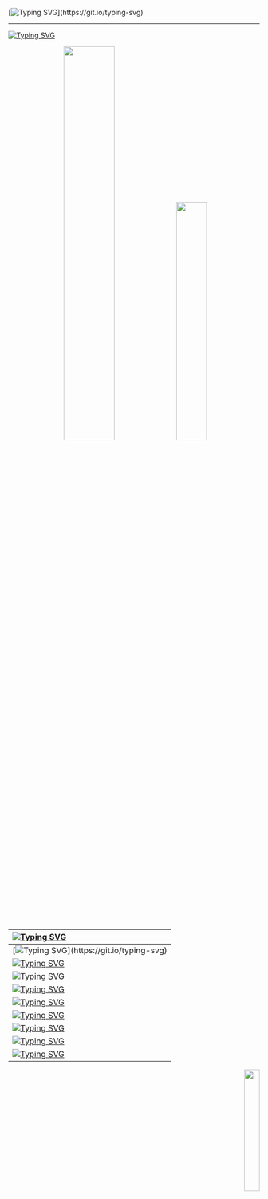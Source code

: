 [![Typing SVG](https://readme-typing-svg.demolab.com?font=Rubik+Spray+Paint&duration=3000&color=0761F7&vCenter=true&random=false&width=435&lines=Hi%2C+I'm+looechao.;Follow+me+on+github.)](https://git.io/typing-svg)

--------
[![Typing SVG](https://readme-typing-svg.demolab.com?font=Kanit&weight=500&duration=0.1&pause=1000&color=0761F7&vCenter=true&random=false&width=500&height=20&lines=Stats)](https://git.io/typing-svg)

<p align="center">
    <img src="https://github-readme-stats.vercel.app/api?username=anotherUser&theme=transparent" style="width:45%;"/>
    <img src="https://github-readme-stats.vercel.app/api/top-langs/?username=looechao&layout=compact&theme=transparent"  style="width:35%;"/>
</p>

| [![Typing SVG](https://readme-typing-svg.demolab.com?font=Kanit&weight=500&duration=0.1&pause=1000&color=0761F7&vCenter=true&random=false&width=500&height=20&lines=About+me)](https://git.io/typing-svg) |
| :----------------------------------------------------------- |
| [![Typing SVG](https://readme-typing-svg.demolab.com?font=Kanit&weight=300&duration=0.1&pause=1000&color=0761F7&vCenter=true&random=false&width=500&height=20&lines=-+A+life-long+student.)](https://git.io/typing-svg) |
| [![Typing SVG](https://readme-typing-svg.demolab.com?font=Kanit&weight=500&duration=0.1&pause=1000&color=0761F7&vCenter=true&random=false&width=500&height=20&lines=Languages)](https://git.io/typing-svg) |
| [![Typing SVG](https://readme-typing-svg.demolab.com?font=Kanit&weight=300&duration=0.1&pause=1000&color=0761F7&vCenter=true&random=false&width=500&height=20&lines=-+Chinese(Native))](https://git.io/typing-svg) |
| [![Typing SVG](https://readme-typing-svg.demolab.com?font=Kanit&weight=300&duration=0.1&pause=1000&color=0761F7&vCenter=true&random=false&width=500&height=20&lines=-+English(Work+%26+Daily))](https://git.io/typing-svg) |
| [![Typing SVG](https://readme-typing-svg.demolab.com?font=Kanit&weight=500&duration=0.1&pause=1000&color=0761F7&vCenter=true&random=false&width=500&height=20&lines=Recently+focus+on%3A)](https://git.io/typing-svg) |
| [![Typing SVG](https://readme-typing-svg.demolab.com?font=Kanit&weight=300&duration=0.1&pause=1000&color=0761F7&vCenter=true&random=false&width=500&height=20&lines=-+C%2B%2B+%7C+Zen+%7C+Minimalism)](https://git.io/typing-svg) |
| [![Typing SVG](https://readme-typing-svg.demolab.com?font=Kanit&weight=500&duration=0.1&pause=1000&color=0761F7&vCenter=true&random=false&width=500&height=20&lines=Education)](https://git.io/typing-svg) |
| [![Typing SVG](https://readme-typing-svg.demolab.com?font=Kanit&weight=300&duration=0.1&pause=1000&color=0761F7&vCenter=true&random=false&width=500&height=20&lines=-+%E6%83%85%E5%A0%B1%E3%81%8A%E3%82%88%E3%81%B3%E8%A8%88%E7%AE%97%E7%A7%91%E5%AD%A6+%7C+%E4%B8%AD%E5%8D%97%E6%9E%97%E6%A5%AD%E7%A7%91%E6%8A%80%E5%A4%A7%E5%AD%A6)](https://git.io/typing-svg) |
| [![Typing SVG](https://readme-typing-svg.demolab.com?font=Kanit&weight=500&duration=1&pause=1000&color=0761F7&random=false&width=9000&lines=+++)](https://git.io/typing-svg) |




<p align="right">   <a href="https://count.getloli.com/">     <img src="https://count.getloli.com/get/@looechao?theme=asoul"  style="width:25%;">   </a> </p>



<!--
**looechao/looechao** is a ✨ _special_ ✨ repository because its `README.md` (this file) appears on your GitHub profile.

Here are some ideas to get you started:

- 🔭 I’m currently working on ...
- 🌱 I’m currently learning ...
- 👯 I’m looking to collaborate on ...
- 🤔 I’m looking for help with ...
- 💬 Ask me about ...
- 📫 How to reach me: ...
- 😄 Pronouns: ...
- ⚡ Fun fact: ...



<p align="center">
    <img src="https://github-readme-stats.vercel.app/api?username=looechao&theme=radical"  style="width:55%;"/>
</p>

<p align="center">
    <img src="https://github-readme-stats.vercel.app/api/top-langs/?username=looechao&layout=compact&theme=radical"  style="width:55%;"/>
</p>
<p align="center">
    <img src="https://komarev.com/ghpvc/?username=looechao&color=ff69b4"  style="width:15%;"/>
</p>






[![Typing SVG](https://readme-typing-svg.demolab.com?font=Kanit&weight=500&duration=0.1&pause=1000&color=0761F7&vCenter=true&random=false&width=500&height=20&lines=About+me)](https://git.io/typing-svg)

[![Typing SVG](https://readme-typing-svg.demolab.com?font=Kanit&weight=300&duration=0.1&pause=1000&color=0761F7&vCenter=true&random=false&width=500&height=20&lines=-+A+life-long+student.)](https://git.io/typing-svg)

[![Typing SVG](https://readme-typing-svg.demolab.com?font=Kanit&weight=500&duration=0.1&pause=1000&color=0761F7&vCenter=true&random=false&width=500&height=20&lines=Languages)](https://git.io/typing-svg)

[![Typing SVG](https://readme-typing-svg.demolab.com?font=Kanit&weight=300&duration=0.1&pause=1000&color=0761F7&vCenter=true&random=false&width=500&height=20&lines=-+Chinese(Native))](https://git.io/typing-svg)

[![Typing SVG](https://readme-typing-svg.demolab.com?font=Kanit&weight=300&duration=0.1&pause=1000&color=0761F7&vCenter=true&random=false&width=500&height=20&lines=-+English(Work+%26+Daily))](https://git.io/typing-svg)

[![Typing SVG](https://readme-typing-svg.demolab.com?font=Kanit&weight=500&duration=0.1&pause=1000&color=0761F7&vCenter=true&random=false&width=500&height=20&lines=Recently+focus+on%3A)](https://git.io/typing-svg)

[![Typing SVG](https://readme-typing-svg.demolab.com?font=Kanit&weight=300&duration=0.1&pause=1000&color=0761F7&vCenter=true&random=false&width=500&height=20&lines=-+C%2B%2B+%7C+Zen+%7C+Minimalism)](https://git.io/typing-svg)

[![Typing SVG](https://readme-typing-svg.demolab.com?font=Kanit&weight=500&duration=0.1&pause=1000&color=0761F7&vCenter=true&random=false&width=500&height=20&lines=Education)](https://git.io/typing-svg)

[![Typing SVG](https://readme-typing-svg.demolab.com?font=Kanit&weight=300&duration=0.1&pause=1000&color=0761F7&vCenter=true&random=false&width=500&height=20&lines=-+%E6%83%85%E5%A0%B1%E3%81%8A%E3%82%88%E3%81%B3%E8%A8%88%E7%AE%97%E7%A7%91%E5%AD%A6+%7C+%E4%B8%AD%E5%8D%97%E6%9E%97%E6%A5%AD%E7%A7%91%E6%8A%80%E5%A4%A7%E5%AD%A6)](https://git.io/typing-svg)











-->
